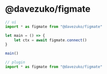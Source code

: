 # @davezuko/figmate

```ts
// ui
import * as figmate from "@davezuko/figmate"

let main = () => {
    let ctx = await figmate.connect()
}

main()

// plugin
import * as figmate from "@davezuko/figmate"
```
